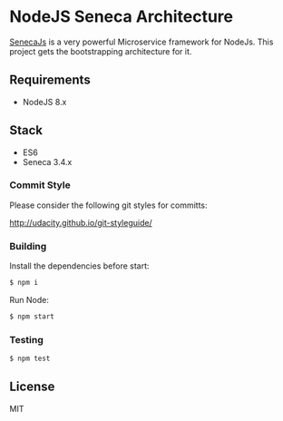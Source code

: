 # NodeJS Seneca Architecture

[SenecaJs](http://senecajs.org) is a very powerful Microservice framework for NodeJs. This project gets the bootstrapping architecture for it.

## Requirements

- NodeJS 8.x

## Stack

- ES6
- Seneca 3.4.x

### Commit Style

Please consider the following git styles for committs:

http://udacity.github.io/git-styleguide/

### Building

Install the dependencies before start:

```sh
$ npm i
```

Run Node:

```sh
$ npm start
```

### Testing

```sh
$ npm test
```

## License

MIT
